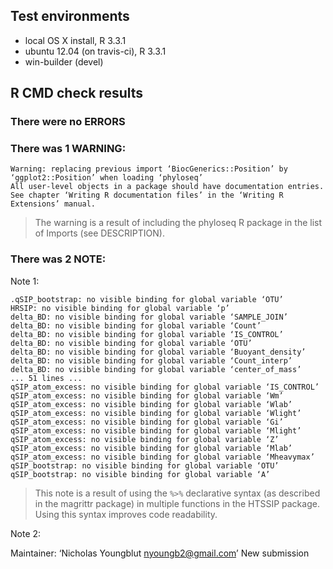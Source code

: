 
## Test environments
* local OS X install, R 3.3.1
* ubuntu 12.04 (on travis-ci), R 3.3.1
* win-builder (devel)

## R CMD check results

### There were no ERRORS

### There was 1 WARNING:

~~~
Warning: replacing previous import ‘BiocGenerics::Position’ by ‘ggplot2::Position’ when loading ‘phyloseq’
All user-level objects in a package should have documentation entries.
See chapter ‘Writing R documentation files’ in the ‘Writing R
Extensions’ manual.
~~~

> The warning is a result of including the phyloseq R package in the list of Imports (see DESCRIPTION).


### There was 2 NOTE:

Note 1:

~~~
.qSIP_bootstrap: no visible binding for global variable ‘OTU’
HRSIP: no visible binding for global variable ‘p’
delta_BD: no visible binding for global variable ‘SAMPLE_JOIN’
delta_BD: no visible binding for global variable ‘Count’
delta_BD: no visible binding for global variable ‘IS_CONTROL’
delta_BD: no visible binding for global variable ‘OTU’
delta_BD: no visible binding for global variable ‘Buoyant_density’
delta_BD: no visible binding for global variable ‘Count_interp’
delta_BD: no visible binding for global variable ‘center_of_mass’
... 51 lines ...
qSIP_atom_excess: no visible binding for global variable ‘IS_CONTROL’
qSIP_atom_excess: no visible binding for global variable ‘Wm’
qSIP_atom_excess: no visible binding for global variable ‘Wlab’
qSIP_atom_excess: no visible binding for global variable ‘Wlight’
qSIP_atom_excess: no visible binding for global variable ‘Gi’
qSIP_atom_excess: no visible binding for global variable ‘Mlight’
qSIP_atom_excess: no visible binding for global variable ‘Z’
qSIP_atom_excess: no visible binding for global variable ‘Mlab’
qSIP_atom_excess: no visible binding for global variable ‘Mheavymax’
qSIP_bootstrap: no visible binding for global variable ‘OTU’
qSIP_bootstrap: no visible binding for global variable ‘A’
~~~

> This note is a result of using the `%>%` declarative syntax (as described in the magrittr package) in
multiple functions in the HTSSIP package. Using this syntax improves code readability. 


Note 2:

Maintainer: ‘Nicholas Youngblut <nyoungb2@gmail.com>’
New submission
